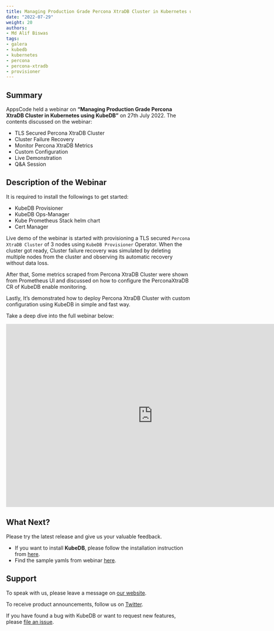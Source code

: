 ```yaml
---
title: Managing Production Grade Percona XtraDB Cluster in Kubernetes using KubeDB
date: "2022-07-29"
weight: 20
authors:
- Md Alif Biswas
tags:
- galera
- kubedb
- kubernetes
- percona
- percona-xtradb
- provisioner
---
```


## Summary

AppsCode held a webinar on **“Managing Production Grade Percona XtraDB Cluster in Kubernetes using KubeDB”** on 27th July 2022. The contents discussed on the webinar:
- TLS Secured Percona XtraDB Cluster
- Cluster Failure Recovery
- Monitor Percona XtraDB Metrics
- Custom Configuration
- Live Demonstration
- Q&A Session


## Description of the Webinar

It is required to install the followings to get started:
- KubeDB Provisioner 
- KubeDB Ops-Manager
- Kube Prometheus Stack helm chart
- Cert Manager

Live demo of the webinar is started with provisioning a TLS secured `Percona XtraDB Cluster` of 3 nodes using `KubeDB Provisioner` Operator.
When the cluster got ready, Cluster failure recovery was simulated by deleting multiple nodes from the cluster and observing its automatic recovery without data loss. 

After that, Some metrics scraped from Percona XtraDB Cluster were shown from Prometheus UI and discussed on how to configure the PerconaXtraDB CR of KubeDB enable monitoring.

Lastly, It’s demonstrated how to deploy Percona XtraDB Cluster with custom configuration using KubeDB in simple and fast way.

  Take a deep dive into the full webinar below:

<iframe style="height: 500px; width: 800px" src="https://youtube.com/embed/YNC7CgIwje8" title="YouTube video player" frameborder="0" allow="accelerometer; autoplay; clipboard-write; encrypted-media; gyroscope; picture-in-picture" allowfullscreen></iframe>

## What Next?

Please try the latest release and give us your valuable feedback.

* If you want to install **KubeDB**, please follow the installation instruction from [here](https://kubedb.com/docs).
* Find the sample yamls from webinar [here](https://github.com/kubedb/project/tree/master/demo/perconaxtradb/webinar-2022.07.27).


## Support

To speak with us, please leave a message on [our website](https://appscode.com/contact/).

To receive product announcements, follow us on [Twitter](https://twitter.com/KubeVault).

If you have found a bug with KubeDB or want to request new features, please [file an issue](https://github.com/kubedb/project/issues/new).
